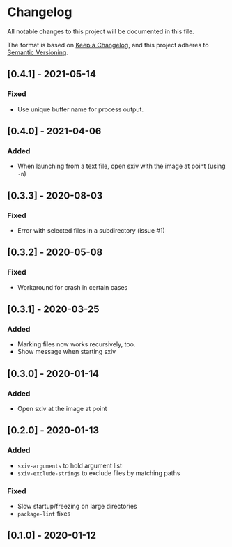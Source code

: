 # Changelog
All notable changes to this project will be documented in this file.

The format is based on [Keep a Changelog](https://keepachangelog.com/en/1.0.0/),
and this project adheres to [Semantic Versioning](https://semver.org/spec/v2.0.0.html).

## [0.4.1] - 2021-05-14
### Fixed
* Use unique buffer name for process output.

## [0.4.0] - 2021-04-06
### Added
* When launching from a text file, open sxiv with the image at point (using `-n`)

## [0.3.3] - 2020-08-03
### Fixed
* Error with selected files in a subdirectory (issue #1)

## [0.3.2] - 2020-05-08
### Fixed
* Workaround for crash in certain cases

## [0.3.1] - 2020-03-25
### Added
* Marking files now works recursively, too.
* Show message when starting sxiv

## [0.3.0] - 2020-01-14
### Added
* Open sxiv at the image at point

## [0.2.0] - 2020-01-13
### Added
* `sxiv-arguments` to hold argument list
* `sxiv-exclude-strings` to exclude files by matching paths
### Fixed
* Slow startup/freezing on large directories
* `package-lint` fixes

## [0.1.0] - 2020-01-12
